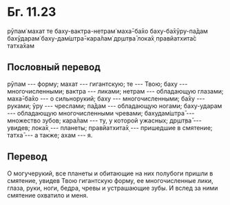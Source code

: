 # Бг. 11.23
рӯпам̇ махат те баху-вактра-нетрам̇
маха̄-ба̄хо баху-ба̄хӯру-па̄дам
бахӯдарам̇ баху-дам̇шт̣ра̄-кара̄лам̇
др̣шт̣ва̄ лока̄х̣ правйатхита̄с татха̄хам
## Пословный перевод

рӯпам --- форму; махат --- гигантскую; те --- Твою; баху ---
многочисленными; вактра --- ликами; нетрам --- обладающую глазами;
маха̄-ба̄хо --- о сильнорукий; баху --- многочисленными; ба̄ху --- руками;
ӯру --- чреслами; па̄дам --- обладающую ногами; баху-ударам ---
обладающую многочисленными чревами; бахудам̇шт̣ра̄ --- множество зубов;
кара̄лам --- ту, у которой ужасных; др̣шт̣ва̄ --- увидев; лока̄х̣ --- планеты;
правйатхита̄х̣ --- пришедшие в смятение; татха̄ --- а также; ахам --- я.

## Перевод

О могучерукий, все планеты и обитающие на них полубоги пришли в
смятение, увидев Твою гигантскую форму, ее многочисленные лики, глаза,
руки, ноги, бедра, чревы и устрашающие зубы. И вслед за ними смятение
охватило и меня.
